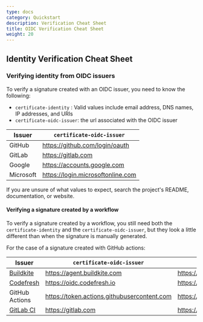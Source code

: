 ```yaml
---
type: docs
category: Quickstart
description: Verification Cheat Sheet
title: OIDC Verification Cheat Sheet
weight: 20
---
```


## Identity Verification Cheat Sheet

### Verifying identity from OIDC issuers

To verify a signature created with an OIDC issuer, you need to know the following:

* `certificate-identity` : Valid values include email address, DNS names, IP addresses, and URIs
* `certificate-oidc-issuer`: the url associated with the OIDC issuer

| Issuer      | `certificate-oidc-issuer`         |
| ----------- | --------------------------------- |
| GitHub      | https://github.com/login/oauth    |
| GitLab      | https://gitlab.com                |
| Google      | https://accounts.google.com       |
| Microsoft   | https://login.microsoftonline.com |

If you are unsure of what values to expect, search the project's README, documentation, or website.

#### Verifying a signature created by a workflow

To verify a signature created by a workflow, you still need both the `certificate-identity` and the `certificate-oidc-issuer`, but they look a little different than when the signature is manually generated.

For the case of a signature created with GitHub actions:

| Issuer | `certificate-oidc-issuer`| `certificate-identity`|
| ---- | --- | ----------- |
| [Buildkite](https://buildkite.com/resources/blog/securing-your-software-supply-chain-signed-git-commits-with-oidc-and-sigstore/) | https://agent.buildkite.com | https://buildkite.com/ORGANIZATION/APP_ID|
| [Codefresh](https://codefresh.io/blog/securing-containers-oidc/) | https://oidc.codefresh.io | https://g.codefresh.io/ACCOUNT_NAME/PROJECT_NAME/PIPELINE_NAME:ACCOUNT_ID/PIPELINE_IDPIPELINE_ID|
| GitHub Actions | https://token.actions.githubusercontent.com | https://github.com/USERNAME/REPOSITORY_NAME/.github/workflows/WORKFLOW_NAME@refs/heads/BRANCH_NAME |
| [GitLab CI](https://docs.gitlab.com/ci/yaml/signing_examples/) | https://gitlab.com | https://gitlab.com/PROJECT_PATH//CI_CONFIG_PATH@REF_PATH |


